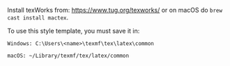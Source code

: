 
Install texWorks from: https://www.tug.org/texworks/ or on macOS do `brew cast install mactex`.

To use this style template, you must save it in:

	Windows: C:\Users\<name>\texmf\tex\latex\common

	macOS: ~/Library/texmf/tex/latex/common
